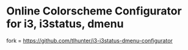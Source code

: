 # Online Colorscheme Configurator for i3, i3status, dmenu

fork = https://github.com/tlhunter/i3-i3status-dmenu-configurator
